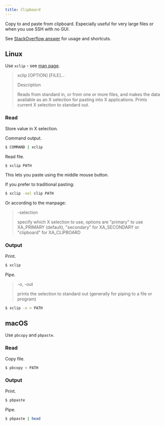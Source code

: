 ```yaml
---
title: Clipboard
---
```


Copy to and paste from clipboard. Especially useful for very large files or when you use SSH with no GUI.


See [StackOverflow answer](https://stackoverflow.com/questions/749544/pipe-to-from-the-clipboard-in-bash-script) for usage and shortcuts.

## Linux

Use `xclip` - see [man page](https://linux.die.net/man/1/xclip).

> xclip [OPTION] [FILE]...
>
> Description
>
> Reads from standard in, or from one or more files, and makes the data available as an X selection for pasting into X applications. Prints current X selection to standard out.

### Read

Store value in X selection.

Command output.

```sh
$ COMMAND | xclip
```

Read file.

```sh
$ xclip PATH
```

This lets you paste using the middle mouse button.

If you prefer to traditional pasting:

```sh
$ xclip -sel clip PATH
```

Or according to the manpage:

> -selection
>
>   specify which X selection to use, options are "primary" to use XA_PRIMARY (default), "secondary" for XA_SECONDARY or "clipboard" for XA_CLIPBOARD

### Output

Print.

```sh
$ xclip
```

Pipe.

> -o, -out
>
>   prints the selection to standard out (generally for piping to a file or program)

```sh
$ xclip -o > PATH
```

## macOS

Use `pbcopy` and `pbpaste`.

### Read

Copy file.

```sh
$ pbcopy < PATH
```

### Output

Print.

```sh
$ pbpaste
```

Pipe.

```sh
$ pbpaste | head
```

